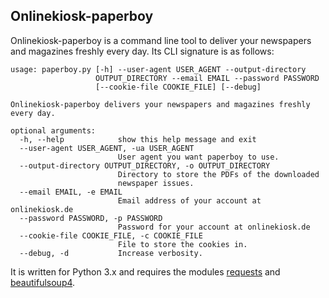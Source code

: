 ## Onlinekiosk-paperboy

Onlinekiosk-paperboy is a command line tool to deliver your newspapers
and magazines freshly every day. Its CLI signature is as follows:

    usage: paperboy.py [-h] --user-agent USER_AGENT --output-directory
                       OUTPUT_DIRECTORY --email EMAIL --password PASSWORD
                       [--cookie-file COOKIE_FILE] [--debug]
    
    Onlinekiosk-paperboy delivers your newspapers and magazines freshly every day.
    
    optional arguments:
      -h, --help            show this help message and exit
      --user-agent USER_AGENT, -ua USER_AGENT
                            User agent you want paperboy to use.
      --output-directory OUTPUT_DIRECTORY, -o OUTPUT_DIRECTORY
                            Directory to store the PDFs of the downloaded
                            newspaper issues.
      --email EMAIL, -e EMAIL
                            Email address of your account at onlinekiosk.de
      --password PASSWORD, -p PASSWORD
                            Password for your account at onlinekiosk.de
      --cookie-file COOKIE_FILE, -c COOKIE_FILE
                            File to store the cookies in.
      --debug, -d           Increase verbosity.


It is written for Python 3.x and requires the modules
[requests](https://pypi.python.org/pypi/requests/) and
[beautifulsoup4](https://pypi.python.org/pypi/beautifulsoup4/).

